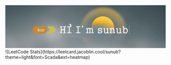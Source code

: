 <img src="./assets/otherTitle.jpg" >
![LeetCode Stats](https://leetcard.jacoblin.cool/sunub?theme=light&font=Scada&ext=heatmap)
